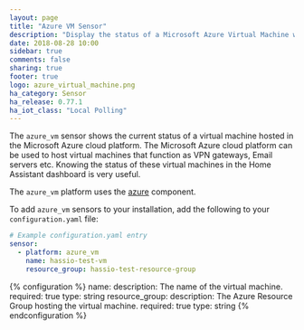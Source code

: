 ```yaml
---
layout: page
title: "Azure VM Sensor"
description: "Display the status of a Microsoft Azure Virtual Machine within Home Assistant."
date: 2018-08-28 10:00
sidebar: true
comments: false
sharing: true
footer: true
logo: azure_virtual_machine.png
ha_category: Sensor
ha_release: 0.77.1
ha_iot_class: "Local Polling"
---
```


The `azure_vm` sensor shows the current status of a virtual machine hosted in the Microsoft Azure cloud platform. The Microsoft Azure cloud platform can be used to host virtual machines that function as VPN gateways, Email servers etc. Knowing the status of these virtual machines in the Home Assistant dashboard is very useful.

The `azure_vm` platform uses the [azure](../components/azure) component.

To add `azure_vm` sensors to your installation, add the following to your `configuration.yaml` file:

```yaml
# Example configuration.yaml entry
sensor:
  - platform: azure_vm
    name: hassio-test-vm
    resource_group: hassio-test-resource-group
```

{% configuration %}
name:
  description: The name of the virtual machine.
  required: true
  type: string
resource_group:
  description: The Azure Resource Group hosting the virtual machine.
  required: true
  type: string
{% endconfiguration %}

